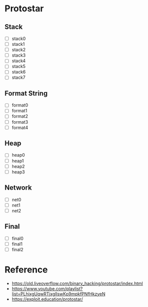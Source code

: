 # Protostar

## Stack
- [ ] stack0
- [ ] stack1
- [ ] stack2
- [ ] stack3
- [ ] stack4
- [ ] stack5
- [ ] stack6
- [ ] stack7

## Format String
- [ ] format0
- [ ] format1
- [ ] format2
- [ ] format3
- [ ] format4

## Heap
- [ ] heap0
- [ ] heap1
- [ ] heap2
- [ ] heap3

## Network

- [ ] net0
- [ ] net1
- [ ] net2

## Final
- [ ] final0
- [ ] final1
- [ ] final2

# Reference
- https://old.liveoverflow.com/binary_hacking/protostar/index.html
- https://www.youtube.com/playlist?list=PLhixgUqwRTjxglIswKp9mpkfPNfHkzyeN
- https://exploit.education/protostar/
